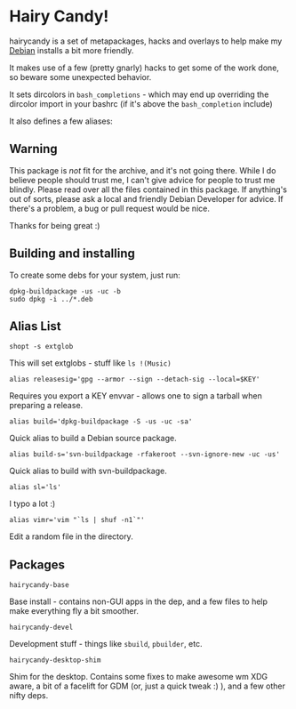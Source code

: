 Hairy Candy!
============

hairycandy is a set of metapackages, hacks and overlays to help make my
[Debian](http://debian.org) installs a bit more friendly.

It makes use of a few (pretty gnarly) hacks to get some of the work done, so
beware some unexpected behavior.

It sets dircolors in `bash_completions` - which may end up overriding the
dircolor import in your bashrc (if it's above the `bash_completion` include)

It also defines a few aliases:

Warning
-------

This package is *not* fit for the archive, and it's not going there. While I do
believe people should trust me, I can't give advice for people to trust me
blindly. Please read over all the files contained in this package. If anything's
out of sorts, please ask a local and friendly Debian Developer for advice. If
there's a problem, a bug or pull request would be nice.

Thanks for being great :)

Building and installing
-----------------------

To create some debs for your system, just run:

    dpkg-buildpackage -us -uc -b
    sudo dpkg -i ../*.deb

Alias List
----------

    shopt -s extglob

This will set extglobs - stuff like `ls !(Music)`

    alias releasesig='gpg --armor --sign --detach-sig --local=$KEY'

Requires you export a KEY envvar - allows one to sign a tarball when preparing
a release.

    alias build='dpkg-buildpackage -S -us -uc -sa'

Quick alias to build a Debian source package.

    alias build-s='svn-buildpackage -rfakeroot --svn-ignore-new -uc -us'

Quick alias to build with svn-buildpackage.

    alias sl='ls'

I typo a lot :)

    alias vimr='vim "`ls | shuf -n1`"'

Edit a random file in the directory.

Packages
--------

    hairycandy-base

Base install - contains non-GUI apps in the dep, and a few files to help make
everything fly a bit smoother.

    hairycandy-devel

Development stuff - things like `sbuild`, `pbuilder`, etc.

    hairycandy-desktop-shim

Shim for the desktop. Contains some fixes to make awesome wm XDG aware, a bit of
a facelift for GDM (or, just a quick tweak :) ), and a few other nifty deps.
